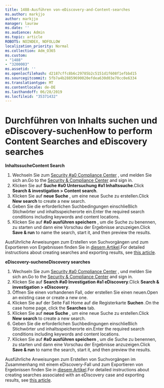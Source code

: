 ```yaml
---
title: 1488-Ausführen von-eDiscovery-and-Content-searches
ms.author: markjjo
author: markjjo
manager: lauraw
ms.date: ''
ms.audience: Admin
ms.topic: article
ROBOTS: NOINDEX, NOFOLLOW
localization_priority: Normal
ms.collection: Adm_O365
ms.custom:
- "1488"
- "3200003"
ms.assetid: ''
ms.openlocfilehash: d2187cffc8b6c29785b2c5151d1f608f1efbbd15
ms.sourcegitcommit: 5fb7a4b28859690020efdea630d03e70cc0e6334
ms.translationtype: MT
ms.contentlocale: de-DE
ms.lasthandoff: 06/28/2019
ms.locfileid: "35371432"
---
```

# <a name="how-to-perform-content-searches-and-ediscovery-searches"></a><span data-ttu-id="ee769-102">Durchführen von Inhalts suchen und eDiscovery-suchen</span><span class="sxs-lookup"><span data-stu-id="ee769-102">How to perform Content Searches and eDiscovery searches</span></span>

<span data-ttu-id="ee769-103">**Inhaltssuche**</span><span class="sxs-lookup"><span data-stu-id="ee769-103">**Content Search**</span></span>

1. <span data-ttu-id="ee769-104">Wechseln Sie zum [Security #a0 Compliance Center](https://protection.office.com) , und melden Sie sich an.</span><span class="sxs-lookup"><span data-stu-id="ee769-104">Go to the [Security & Compliance Center](https://protection.office.com) and sign in.</span></span>
2. <span data-ttu-id="ee769-105">Klicken Sie auf **Suche #a0 Untersuchung #a1 Inhaltssuche**.</span><span class="sxs-lookup"><span data-stu-id="ee769-105">Click **Search & investigation > Content search**.</span></span>
3. <span data-ttu-id="ee769-106">Klicken Sie auf **neue Suche** , um eine neue Suche zu erstellen.</span><span class="sxs-lookup"><span data-stu-id="ee769-106">Click **New search** to create a new search.</span></span>
4. <span data-ttu-id="ee769-107">Geben Sie die erforderlichen Suchbedingungen einschließlich Stichwörter und inhaltsspeicherorte ein.</span><span class="sxs-lookup"><span data-stu-id="ee769-107">Enter the required search conditions including keywords and content locations.</span></span>  
5. <span data-ttu-id="ee769-108">Klicken Sie auf **#a0 ausführen speichern** , um die Suche zu benennen, zu starten und dann eine Vorschau der Ergebnisse anzuzeigen.</span><span class="sxs-lookup"><span data-stu-id="ee769-108">Click **Save & run** to name the search, start it, and then preview the results.</span></span>

<span data-ttu-id="ee769-109">Ausführliche Anweisungen zum Erstellen von Suchvorgängen und zum Exportieren von Ergebnissen finden Sie in [diesem Artikel](https://docs.microsoft.com/office365/securitycompliance/content-search).</span><span class="sxs-lookup"><span data-stu-id="ee769-109">For detailed instructions about creating searches and exporting results, see [this article](https://docs.microsoft.com/office365/securitycompliance/content-search).</span></span>

<span data-ttu-id="ee769-110">**eDiscovery-suchen**</span><span class="sxs-lookup"><span data-stu-id="ee769-110">**eDiscovery searches**</span></span>

1. <span data-ttu-id="ee769-111">Wechseln Sie zum [Security #a0 Compliance Center](https://protection.office.com) , und melden Sie sich an.</span><span class="sxs-lookup"><span data-stu-id="ee769-111">Go to the [Security & Compliance Center](https://protection.office.com) and sign in.</span></span>
2. <span data-ttu-id="ee769-112">Klicken Sie auf **Search #a0 Investigation #a1 eDiscovery**.</span><span class="sxs-lookup"><span data-stu-id="ee769-112">Click **Search & investigation > eDiscovery**.</span></span>
3. <span data-ttu-id="ee769-113">Öffnen Sie einen vorhandenen Fall, oder erstellen Sie einen neuen.</span><span class="sxs-lookup"><span data-stu-id="ee769-113">Open an existing case or create a new one.</span></span>
4. <span data-ttu-id="ee769-114">Klicken Sie auf der Seite Fall Home auf die Registerkarte **Suchen** .</span><span class="sxs-lookup"><span data-stu-id="ee769-114">On the case home page, click the **Searches** tab.</span></span>  
5. <span data-ttu-id="ee769-115">Klicken Sie auf **neue Suche** , um eine neue Suche zu erstellen.</span><span class="sxs-lookup"><span data-stu-id="ee769-115">Click **New search** to create a new search.</span></span>
6. <span data-ttu-id="ee769-116">Geben Sie die erforderlichen Suchbedingungen einschließlich Stichwörter und inhaltsspeicherorte ein.</span><span class="sxs-lookup"><span data-stu-id="ee769-116">Enter the required search conditions including keywords and content locations.</span></span>  
7. <span data-ttu-id="ee769-117">Klicken Sie auf **#a0 ausführen speichern** , um die Suche zu benennen, zu starten und dann eine Vorschau der Ergebnisse anzuzeigen.</span><span class="sxs-lookup"><span data-stu-id="ee769-117">Click **Save & run** to name the search, start it, and then preview the results.</span></span>

<span data-ttu-id="ee769-118">Ausführliche Anweisungen zum Erstellen von Suchvorgängen im Zusammenhang mit einem eDiscovery-Fall und zum Exportieren von Ergebnissen finden Sie in [diesem Artikel](https://docs.microsoft.com/office365/securitycompliance/ediscovery-cases).</span><span class="sxs-lookup"><span data-stu-id="ee769-118">For detailed instructions about creating searches associated with an eDiscovery case and exporting results, see [this article](https://docs.microsoft.com/office365/securitycompliance/ediscovery-cases).</span></span>